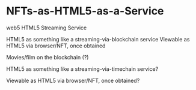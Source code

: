 # NFTs-as-HTML5-as-a-Service
web5 HTML5 Streaming Service

HTML5 as something like a streaming-via-blockchain service
Viewable as HTML5 via browser/NFT, once obtained

Movies/film on the blockchain (?)

HTML5 as something like a streaming-via-timechain service?

Viewable as HTML5 via browser/NFT, once obtained?
